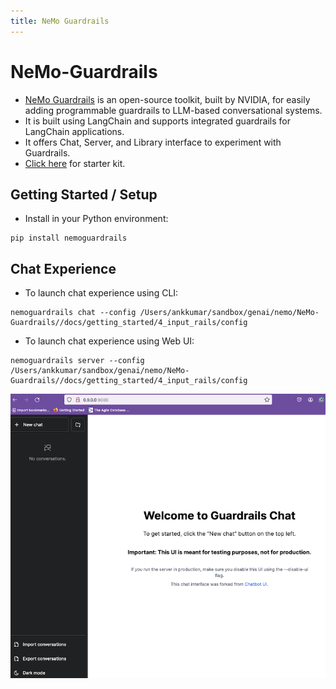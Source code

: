 ```yaml
---
title: NeMo Guardrails
---
```


# NeMo-Guardrails

- [NeMo Guardrails](https://github.com/NVIDIA/NeMo-Guardrails) is an open-source toolkit, built by NVIDIA, for easily adding programmable guardrails to LLM-based conversational systems.
- It is built using LangChain and supports integrated guardrails for LangChain applications.
- It offers Chat, Server, and Library interface to experiment with Guardrails.
- [Click here](https://github.com/NVIDIA/NeMo-Guardrails/blob/develop/docs/getting_started/1_hello_world/README.md) for starter kit.

## Getting Started / Setup

- Install in your Python environment:

```
pip install nemoguardrails
```

## Chat Experience

- To launch chat experience using CLI:

```
nemoguardrails chat --config /Users/ankkumar/sandbox/genai/nemo/NeMo-Guardrails//docs/getting_started/4_input_rails/config
```

- To launch chat experience using Web UI:

```
nemoguardrails server --config /Users/ankkumar/sandbox/genai/nemo/NeMo-Guardrails//docs/getting_started/4_input_rails/config
```

![Chat UI](./nemo-guardrails.png)